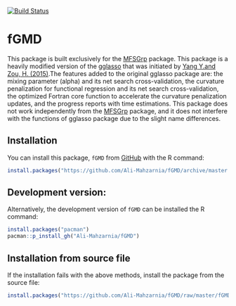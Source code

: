 [![Build Status](https://travis-ci.com/Ali-Mahzarnia/fGMD.svg?branch=master)](https://travis-ci.com/Ali-Mahzarnia/fGMD)

# fGMD

This package is built exclusively for the [MFSGrp](https://github.com/Ali-Mahzarnia/MFSGrp) package. This package is a heavily modified version of the [gglasso](https://github.com/cran/gglasso) that was initiated by [Yang Y.and Zou, H. (2015)](http://users.stat.umn.edu/~zouxx019/Papers/gglasso-paper.pdf).The features added to the original gglasso package are: the mixing parameter (alpha) and its net search cross-validation, the curvature penalization for functional regression and its net search cross-validation, the optimized Fortran core function to accelerate the curvature penalization updates, and the progress reports with time estimations. This package does not work independently from the [MFSGrp](https://github.com/Ali-Mahzarnia/MFSGrp) package, and it does not interfere with the functions of gglasso package due to the slight name differences.

## Installation
You can install this package, `fGMD` from [GitHub](https://github.com/Ali-Mahzarnia/fGMD) with the R command:
``` R
install.packages("https://github.com/Ali-Mahzarnia/fGMD/archive/master.tar.gz", repos = NULL, type="source")
```
## Development version:
Alternatively, the development version of `fGMD` can be installed the R command:
``` R
install.packages("pacman")
pacman::p_install_gh("Ali-Mahzarnia/fGMD")
```
## Installation from source file
If the installation fails with the above methods, install the package from the source file:
``` R
install.packages("https://github.com/Ali-Mahzarnia/fGMD/raw/master/fGMD_1.0.tar.gz",  repos = NULL, type="source")
```
